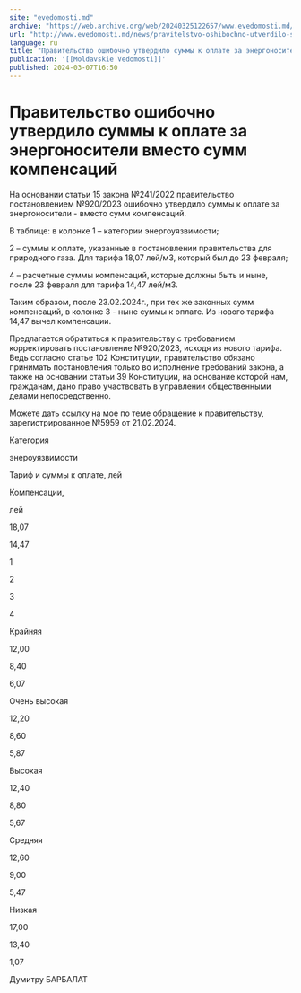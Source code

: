 ```yaml
---
site: "evedomosti.md"
archive: "https://web.archive.org/web/20240325122657/www.evedomosti.md/news/pravitelstvo-oshibochno-utverdilo-summy-k-oplate-za-energono"
url: "http://www.evedomosti.md/news/pravitelstvo-oshibochno-utverdilo-summy-k-oplate-za-energono"
language: ru
title: "Правительство ошибочно утвердило суммы к оплате за энергоносители вместо сумм компенсаций"
publication: '[[Moldavskie Vedomosti]]'
published: 2024-03-07T16:50
---
```


# Правительство ошибочно утвердило суммы к оплате за энергоносители вместо сумм компенсаций

На основании статьи 15 закона №241/2022 правительство постановлением №920/2023 ошибочно утвердило суммы к оплате за энергоносители - вместо сумм компенсаций.

В таблице: в колонке 1 – категории энергоуязвимости;

2 – суммы к оплате, указанные в постановлении правительства для природного газа. Для тарифа 18,07 лей/м3, который был до 23 февраля;

4 – расчетные суммы компенсаций, которые должны быть и ныне, после 23 февраля для тарифа 14,47 лей/м3.

Таким образом, после 23.02.2024г., при тех же законных сумм компенсаций, в колонке 3 - ныне суммы к оплате. Из нового тарифа 14,47 вычел компенсации.

Предлагается обратиться к правительству с требованием корректировать постановление №920/2023, исходя из нового тарифа. Ведь согласно статье 102 Конституции, правительство обязано принимать постановления только во исполнение требований закона, а также на основании статьи 39 Конституции, на основание которой нам, гражданам, дано право участвовать в управлении общественными делами непосредственно.

Можете дать ссылку на мое по теме обращение к правительству, зарегистрированное №5959 от 21.02.2024.

Категория

энероуязвимости

Тариф и суммы к оплате, лей

Компенсации,

лей

18,07

14,47

1

2

3

4

Крайняя

12,00

8,40

6,07

Очень высокая

12,20

8,60

5,87

Высокая

12,40

8,80

5,67

Средняя

12,60

9,00

5,47

Низкая

17,00

13,40

1,07

Думитру БАРБАЛАТ